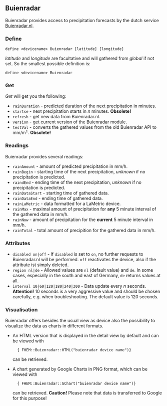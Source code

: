 <span id="Buienradar" />

## Buienradar
Buienradar provides access to precipitation forecasts by the dutch service [Buienradar.nl](https://www.buienradar.nl).

<span id="Buienradardefine"></span>
### Define
    define <devicename> Buienradar [latitude] [longitude]

<var>latitude</var> and <var>longitude</var> are facultative and will gathered from <var>global</var> if not set.
So the smallest possible definition is:

    define <devicename> Buienradar
  
<span id="Buienradarget" />  

### Get
<var>Get</var> will get you the following:

* ``rainDuration``  - predicted duration of the next precipitation in minutes.
* ``startse``       - next precipitation starts in <var>n</var> minutes. **Obsolete!**
* ``refresh``       - get new data from Buienradar.nl.
* ``version``       - get current version of the Buienradar module.
* ``testVal``       - converts the gathered values from the old Buienradar <abbr>API</abbr> to mm/m². **Obsolete!**

<span id="Buienradarreadings" />  

### Readings
Buienradar provides several readings:
* ``rainAmount``    - amount of predicted precipitation in mm/h.
* ``rainBegin``     - starting time of the next precipitation, <var>unknown</var> if no precipitation is predicted.
* ``raindEnd``      - ending time of the next precipitation, <var>unknown</var> if no precipitation is predicted.
* ``rainDataStart`` - starting time of gathered data.
* ``rainDataEnd``   - ending time of gathered data.
* ``rainLaMetric``  - data formatted for a LaMetric device.
* ``rainMax``       - maximal amount of precipitation for **any** 5 minute interval of the gathered data in mm/h.
* ``rainNow``       - amount of precipitation for the **current** 5 minute interval in mm/h.
* ``rainTotal``     - total amount of precipition for the gathered data in mm/h.

<span id="Buienradarattr" />

### Attributes
* <a name="disabled"></a> ``disabled on|off``   - If ``disabled`` is set to `on`, no further requests to Buienradar.nl will be performed. ``off`` reactivates the device, also if the attribute ist simply deleted.
* <a name="region"></a> ``region nl|de`` - Allowed values are ``nl`` (default value) and ``de``. In some cases, especially in the south and east of Germany, ``de`` returns values at all.
* <a name="interval"></a> ``interval 10|60|120|180|240|300`` - Data update every <var>n</var> seconds. **Attention!** 10 seconds is a very aggressive value and should be chosen carefully,  <abbr>e.g.</abbr> when troubleshooting. The default value is 120 seconds.  

### Visualisation
Buienradar offers besides the usual view as device also the possibility to visualize the data as charts in different formats.
* An HTML version that is displayed in the detail view by default and can be viewed with 
    
        { FHEM::Buienradar::HTML("buienradar device name")}

    can be retrieved.
    
* A chart generated by Google Charts in <abbr>PNG</abbr> format, which can be viewed with

        { FHEM::Buienradar::GChart("buienradar device name")}
        
    can be retrieved. **Caution!** Please note that data is transferred to Google for this purpose!